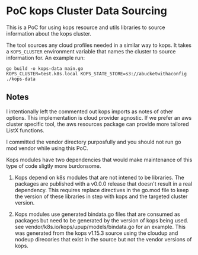 # PoC kops Cluster Data Sourcing

This is a PoC for using kops resource and utils libraries to source information about the kops cluster. 

The tool sources any cloud profiles needed in a similar way to kops. It takes a `KOPS_CLUSTER` environment variable that names the cluster to source information for. 
An example run:

```
go build -o kops-data main.go
KOPS_CLUSTER=test.k8s.local KOPS_STATE_STORE=s3://abucketwithaconfig ./kops-data
```

## Notes

I intentionally left the commented out kops imports as notes of other options. This implementation is cloud provider agnostic. If we prefer an aws cluster specific tool, the aws resources package can provide more tailored ListX functions. 

I committed the vendor directory purposfully and you should not run go mod vendor while using this PoC. 

Kops modules have two dependencies that would make maintenance of this type of code sligtly more burdonsome. 

1. Kops depend on k8s modules that are not intened to be libraries. The packages are published with a v0.0.0 release that doesn't result in a real dependency. This requires replace directives in the go.mod file to keep the version of these libraries in step with kops and the targeted cluster version. 

2. Kops modules use generated bindata.go files that are consumed as packages but need to be generated by the version of kops being used. see vendor/k8s.io/kops/upup/models/bindata.go for an example. This was generated from the kops v1.15.3 source using the cloudup and nodeup direcories that exist in the source but not the vendor versions of kops. 
